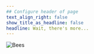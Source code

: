 ```yaml
---
## Configure header of page
text_align_right: false
show_title_as_headline: false
headline: Wait, there's more...
---
```

![Bees](/img/Beeworkface.jpeg)
<!-- this is a subheadline -->

